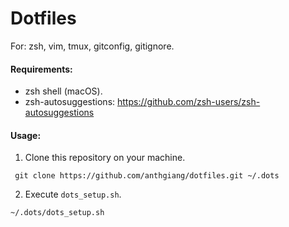 # Dotfiles

For: zsh, vim, tmux, gitconfig, gitignore.

#### Requirements:
- zsh shell (macOS).
- zsh-autosuggestions: https://github.com/zsh-users/zsh-autosuggestions

#### Usage:
1. Clone this repository on your machine. 
```
 git clone https://github.com/anthgiang/dotfiles.git ~/.dots
```
2. Execute `dots_setup.sh`.
```
~/.dots/dots_setup.sh
```